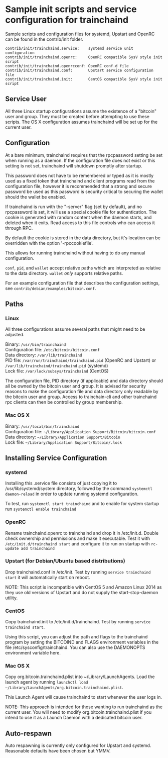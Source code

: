 Sample init scripts and service configuration for trainchaind
==========================================================

Sample scripts and configuration files for systemd, Upstart and OpenRC
can be found in the contrib/init folder.

    contrib/init/trainchaind.service:    systemd service unit configuration
    contrib/init/trainchaind.openrc:     OpenRC compatible SysV style init script
    contrib/init/trainchaind.openrcconf: OpenRC conf.d file
    contrib/init/trainchaind.conf:       Upstart service configuration file
    contrib/init/trainchaind.init:       CentOS compatible SysV style init script

Service User
---------------------------------

All three Linux startup configurations assume the existence of a "bitcoin" user
and group.  They must be created before attempting to use these scripts.
The OS X configuration assumes trainchaind will be set up for the current user.

Configuration
---------------------------------

At a bare minimum, trainchaind requires that the rpcpassword setting be set
when running as a daemon.  If the configuration file does not exist or this
setting is not set, trainchaind will shutdown promptly after startup.

This password does not have to be remembered or typed as it is mostly used
as a fixed token that trainchaind and client programs read from the configuration
file, however it is recommended that a strong and secure password be used
as this password is security critical to securing the wallet should the
wallet be enabled.

If trainchaind is run with the "-server" flag (set by default), and no rpcpassword is set,
it will use a special cookie file for authentication. The cookie is generated with random
content when the daemon starts, and deleted when it exits. Read access to this file
controls who can access it through RPC.

By default the cookie is stored in the data directory, but it's location can be overridden
with the option '-rpccookiefile'.

This allows for running trainchaind without having to do any manual configuration.

`conf`, `pid`, and `wallet` accept relative paths which are interpreted as
relative to the data directory. `wallet` *only* supports relative paths.

For an example configuration file that describes the configuration settings,
see `contrib/debian/examples/bitcoin.conf`.

Paths
---------------------------------

### Linux

All three configurations assume several paths that might need to be adjusted.

Binary:              `/usr/bin/trainchaind`  
Configuration file:  `/etc/bitcoin/bitcoin.conf`  
Data directory:      `/var/lib/trainchaind`  
PID file:            `/var/run/trainchaind/trainchaind.pid` (OpenRC and Upstart) or `/var/lib/trainchaind/trainchaind.pid` (systemd)  
Lock file:           `/var/lock/subsys/trainchaind` (CentOS)  

The configuration file, PID directory (if applicable) and data directory
should all be owned by the bitcoin user and group.  It is advised for security
reasons to make the configuration file and data directory only readable by the
bitcoin user and group.  Access to trainchain-cli and other trainchaind rpc clients
can then be controlled by group membership.

### Mac OS X

Binary:              `/usr/local/bin/trainchaind`  
Configuration file:  `~/Library/Application Support/Bitcoin/bitcoin.conf`  
Data directory:      `~/Library/Application Support/Bitcoin`  
Lock file:           `~/Library/Application Support/Bitcoin/.lock`  

Installing Service Configuration
-----------------------------------

### systemd

Installing this .service file consists of just copying it to
/usr/lib/systemd/system directory, followed by the command
`systemctl daemon-reload` in order to update running systemd configuration.

To test, run `systemctl start trainchaind` and to enable for system startup run
`systemctl enable trainchaind`

### OpenRC

Rename trainchaind.openrc to trainchaind and drop it in /etc/init.d.  Double
check ownership and permissions and make it executable.  Test it with
`/etc/init.d/trainchaind start` and configure it to run on startup with
`rc-update add trainchaind`

### Upstart (for Debian/Ubuntu based distributions)

Drop trainchaind.conf in /etc/init.  Test by running `service trainchaind start`
it will automatically start on reboot.

NOTE: This script is incompatible with CentOS 5 and Amazon Linux 2014 as they
use old versions of Upstart and do not supply the start-stop-daemon utility.

### CentOS

Copy trainchaind.init to /etc/init.d/trainchaind. Test by running `service trainchaind start`.

Using this script, you can adjust the path and flags to the trainchaind program by
setting the BITCOIND and FLAGS environment variables in the file
/etc/sysconfig/trainchaind. You can also use the DAEMONOPTS environment variable here.

### Mac OS X

Copy org.bitcoin.trainchaind.plist into ~/Library/LaunchAgents. Load the launch agent by
running `launchctl load ~/Library/LaunchAgents/org.bitcoin.trainchaind.plist`.

This Launch Agent will cause trainchaind to start whenever the user logs in.

NOTE: This approach is intended for those wanting to run trainchaind as the current user.
You will need to modify org.bitcoin.trainchaind.plist if you intend to use it as a
Launch Daemon with a dedicated bitcoin user.

Auto-respawn
-----------------------------------

Auto respawning is currently only configured for Upstart and systemd.
Reasonable defaults have been chosen but YMMV.
